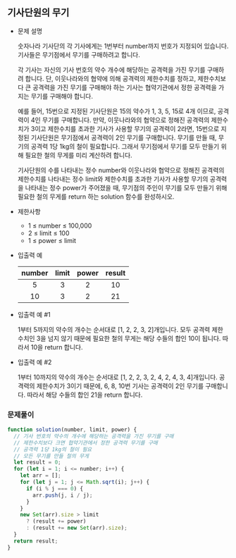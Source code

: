 ## 기사단원의 무기

- 문제 설명

  숫자나라 기사단의 각 기사에게는 1번부터 number까지 번호가 지정되어 있습니다. 기사들은 무기점에서 무기를 구매하려고 합니다.

  각 기사는 자신의 기사 번호의 약수 개수에 해당하는 공격력을 가진 무기를 구매하려 합니다. 단, 이웃나라와의 협약에 의해 공격력의 제한수치를 정하고, 제한수치보다 큰 공격력을 가진 무기를 구매해야 하는 기사는 협약기관에서 정한 공격력을 가지는 무기를 구매해야 합니다.

  예를 들어, 15번으로 지정된 기사단원은 15의 약수가 1, 3, 5, 15로 4개 이므로, 공격력이 4인 무기를 구매합니다. 만약, 이웃나라와의 협약으로 정해진 공격력의 제한수치가 3이고 제한수치를 초과한 기사가 사용할 무기의 공격력이 2라면, 15번으로 지정된 기사단원은 무기점에서 공격력이 2인 무기를 구매합니다. 무기를 만들 때, 무기의 공격력 1당 1kg의 철이 필요합니다. 그래서 무기점에서 무기를 모두 만들기 위해 필요한 철의 무게를 미리 계산하려 합니다.

  기사단원의 수를 나타내는 정수 number와 이웃나라와 협약으로 정해진 공격력의 제한수치를 나타내는 정수 limit와 제한수치를 초과한 기사가 사용할 무기의 공격력을 나타내는 정수 power가 주어졌을 때, 무기점의 주인이 무기를 모두 만들기 위해 필요한 철의 무게를 return 하는 solution 함수를 완성하시오.

- 제한사항

  - 1 ≤ number ≤ 100,000
  - 2 ≤ limit ≤ 100
  - 1 ≤ power ≤ limit

- 입출력 예

  | number | limit | power | result |
  | :----: | :---: | :---: | :----: |
  |   5    |   3   |   2   |   10   |
  |   10   |   3   |   2   |   21   |

- 입출력 예 #1

  1부터 5까지의 약수의 개수는 순서대로 [1, 2, 2, 3, 2]개입니다. 모두 공격력 제한 수치인 3을 넘지 않기 때문에 필요한 철의 무게는 해당 수들의 합인 10이 됩니다. 따라서 10을 return 합니다.

- 입출력 예 #2

  1부터 10까지의 약수의 개수는 순서대로 [1, 2, 2, 3, 2, 4, 2, 4, 3, 4]개입니다. 공격력의 제한수치가 3이기 때문에, 6, 8, 10번 기사는 공격력이 2인 무기를 구매합니다. 따라서 해당 수들의 합인 21을 return 합니다.

### 문제풀이

```jsx
function solution(number, limit, power) {
  // 기사 번호의 약수의 개수에 해당하는 공격력을 가진 무기를 구매
  // 제한수치보다 크면 협약기관에서 정한 공격력 무기를 구매
  // 공격력 1당 1kg의 철이 필요
  // 모든 무기를 만들 철의 무게
  let result = 0;
  for (let i = 1; i <= number; i++) {
    let arr = [];
    for (let j = 1; j <= Math.sqrt(i); j++) {
      if (i % j === 0) {
        arr.push(j, i / j);
      }
    }
    new Set(arr).size > limit
      ? (result += power)
      : (result += new Set(arr).size);
  }
  return result;
}
```
